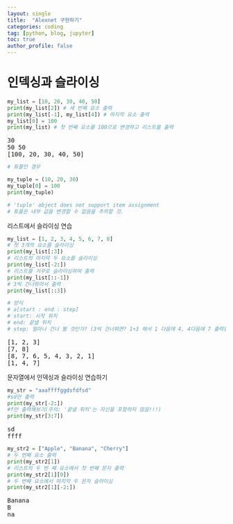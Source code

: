 ```yaml
---
layout: single
title:  "Alexnet 구현하기"
categories: coding
tag: [python, blog, jupyter]
toc: true
author_profile: false
---
```


<head>
  <style>
    table.dataframe {
      white-space: normal;
      width: 100%;
      height: 240px;
      display: block;
      overflow: auto;
      font-family: Arial, sans-serif;
      font-size: 0.9rem;
      line-height: 20px;
      text-align: center;
      border: 0px !important;
    }

    table.dataframe th {
      text-align: center;
      font-weight: bold;
      padding: 8px;
    }

    table.dataframe td {
      text-align: center;
      padding: 8px;
    }

    table.dataframe tr:hover {
      background: #b8d1f3; 
    }

    .output_prompt {
      overflow: auto;
      font-size: 0.9rem;
      line-height: 1.45;
      border-radius: 0.3rem;
      -webkit-overflow-scrolling: touch;
      padding: 0.8rem;
      margin-top: 0;
      margin-bottom: 15px;
      font: 1rem Consolas, "Liberation Mono", Menlo, Courier, monospace;
      color: $code-text-color;
      border: solid 1px $border-color;
      border-radius: 0.3rem;
      word-break: normal;
      white-space: pre;
    }

  .dataframe tbody tr th:only-of-type {
      vertical-align: middle;
  }

  .dataframe tbody tr th {
      vertical-align: top;
  }

  .dataframe thead th {
      text-align: center !important;
      padding: 8px;
  }

  .page__content p {
      margin: 0 0 0px !important;
  }

  .page__content p > strong {
    font-size: 0.8rem !important;
  }

  </style>
</head>


# **인덱싱과 슬라이싱**




```python
my_list = [10, 20, 30, 40, 50]
print(my_list[2]) # 세 번째 요소 출력
print(my_list[-1], my_list[4]) # 마지막 요소 출력
my_list[0] = 100
print(my_list) # 첫 번째 요소를 100으로 변경하고 리스트를 출력
```

<pre>
30
50 50
[100, 20, 30, 40, 50]
</pre>

```python
# 튜플인 경우

my_tuple = (10, 20, 30)
my_tuple[0] = 100
print(my_tuple)

# 'tuple' object does not support item assignment
# 튜플은 내부 값을 변경할 수 없음을 주의할 것.
```

리스트에서 슬라이싱 연습



```python
my_list = [1, 2, 3, 4, 5, 6, 7, 8]
# 첫 3개의 요소를 슬라이싱
print(my_list[:3])
# 리스트의 마지막 두 요소를 슬라이싱
print(my_list[-2:])
# 리스트를 거꾸로 슬라이싱하여 출력
print(my_list[::-1])
# 3씩 건너뛰어서 출력
print(my_list[::3])

# 양식
# a[start : end : step]
# start: 시작 위치
# end: 끝낼 위치
# step: 얼마나 건너 뛸 것인가? (3씩 건너뛰면? 1+3 해서 1 다음에 4, 4다음에 7 출력됨)
```

<pre>
[1, 2, 3]
[7, 8]
[8, 7, 6, 5, 4, 3, 2, 1]
[1, 4, 7]
</pre>
문자열에서 인덱싱과 슬라이싱 연습하기



```python
my_str = "aaaffffggdsfdfsd"
#sd만 출력
print(my_str[-2:])
#f만 출력해보기(주의: '끝낼 위치'는 자신을 포함하지 않음!!!)
print(my_str[3:7])
```

<pre>
sd
ffff
</pre>

```python
my_str2 = ["Apple", "Banana", "Cherry"]
# 두 번째 요소 출력
print(my_str2[1])
# 리스트의 두 번 째 요소에서 첫 번째 문자 출력
print(my_str2[1][0])
# 두 번째 요소에서 마지막 두 문자 슬라이싱
print(my_str2[1][-2:])
```

<pre>
Banana
B
na
</pre>

```python
```


```python
```


```python
```


```python
```


```python
```


```python
```


```python
```
